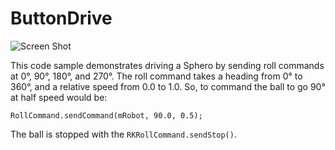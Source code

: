 # ButtonDrive

![Screen Shot](file:///Users/brian/Documents/Codework/MOBILE-ANDROID-SDK/samples/ButtonDrive/README.png)

This code sample demonstrates driving a Sphero by sending roll commands at 0°, 90°, 180°, and 270°. The roll command 
takes a heading from 0° to 360°, and a relative speed from 0.0 to 1.0. So, to command the ball to go 90° at half speed would be:

    RollCommand.sendCommand(mRobot, 90.0, 0.5);

The ball is stopped with the `RKRollCommand.sendStop()`.

